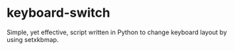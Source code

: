 # keyboard-switch
Simple, yet effective, script written in Python to change keyboard layout by using setxkbmap.
